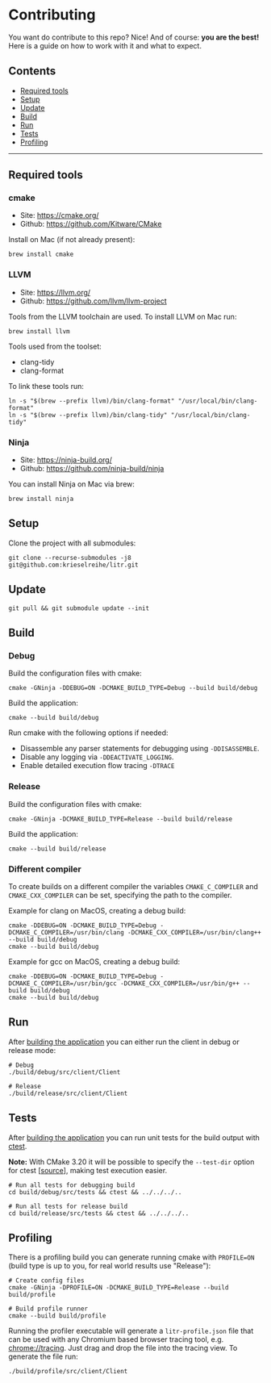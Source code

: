 # Contributing

You want do contribute to this repo? Nice! And of course: **you are the best!** Here is a guide on how to work with it and what to expect.

## Contents

- [Required tools](#required-tools)
- [Setup](#setup)
- [Update](#update)
- [Build](#build)
- [Run](#run)
- [Tests](#tests)
- [Profiling](#profiling)

---

## Required tools

### cmake

* Site: https://cmake.org/
* Github: https://github.com/Kitware/CMake

Install on Mac (if not already present):

```shell script
brew install cmake
```

### LLVM

* Site: https://llvm.org/
* Github: https://github.com/llvm/llvm-project

Tools from the LLVM toolchain are used. To install LLVM on Mac run:

```shell script
brew install llvm
```

Tools used from the toolset:

* clang-tidy
* clang-format

To link these tools run:

```shell script
ln -s "$(brew --prefix llvm)/bin/clang-format" "/usr/local/bin/clang-format"
ln -s "$(brew --prefix llvm)/bin/clang-tidy" "/usr/local/bin/clang-tidy"
```

### Ninja

* Site: https://ninja-build.org/
* Github: https://github.com/ninja-build/ninja

You can install Ninja on Mac via brew:

```shell script
brew install ninja
```

## Setup

Clone the project with all submodules:

```shell script
git clone --recurse-submodules -j8 git@github.com:krieselreihe/litr.git
```

## Update

```shell script
git pull && git submodule update --init
```

## Build

### Debug

Build the configuration files with cmake:

```shell script
cmake -GNinja -DDEBUG=ON -DCMAKE_BUILD_TYPE=Debug --build build/debug
```

Build the application:

```shell script
cmake --build build/debug
```

Run cmake with the following options if needed:

* Disassemble any parser statements for debugging using `-DDISASSEMBLE`.
* Disable any logging via `-DDEACTIVATE_LOGGING`.
* Enable detailed execution flow tracing `-DTRACE`

### Release

Build the configuration files with cmake:

```shell script
cmake -GNinja -DCMAKE_BUILD_TYPE=Release --build build/release
```

Build the application:

```shell script
cmake --build build/release
```

### Different compiler

To create builds on a different compiler the variables `CMAKE_C_COMPILER` and `CMAKE_CXX_COMPILER` can be set, specifying the path to the compiler.

Example for clang on MacOS, creating a debug build:

```shell
cmake -DDEBUG=ON -DCMAKE_BUILD_TYPE=Debug -DCMAKE_C_COMPILER=/usr/bin/clang -DCMAKE_CXX_COMPILER=/usr/bin/clang++ --build build/debug
cmake --build build/debug
```

Example for gcc on MacOS, creating a debug build:

```shell
cmake -DDEBUG=ON -DCMAKE_BUILD_TYPE=Debug -DCMAKE_C_COMPILER=/usr/bin/gcc -DCMAKE_CXX_COMPILER=/usr/bin/g++ --build build/debug
cmake --build build/debug
```

## Run

After [building the application](#build) you can either run the client in debug or release mode:

```shell script
# Debug
./build/debug/src/client/Client

# Release
./build/release/src/client/Client
```

## Tests

After [building the application](#build) you can run unit tests for the build output with [ctest](https://cmake.org/cmake/help/latest/manual/ctest.1.html).

**Note:** With CMake 3.20 it will be possible to specify the `--test-dir` option for ctest [[source](https://cmake.org/cmake/help/latest/release/3.20.html#ctest)], making test execution easier.

```shell script
# Run all tests for debugging build
cd build/debug/src/tests && ctest && ../../../..

# Run all tests for release build
cd build/release/src/tests && ctest && ../../../..
```

## Profiling

There is a profiling build you can generate running cmake with `PROFILE=ON` (build type is up to you, for real world results use "Release"):

```shell script
# Create config files
cmake -GNinja -DPROFILE=ON -DCMAKE_BUILD_TYPE=Release --build build/profile

# Build profile runner
cmake --build build/profile
```

Running the profiler executable will generate a `litr-profile.json` file that can be used with any Chromium based browser tracing tool, e.g. [chrome://tracing](chrome://tracing/). Just drag and drop the file into the tracing view. To generate the file run:

```shell script
./build/profile/src/client/Client
```
